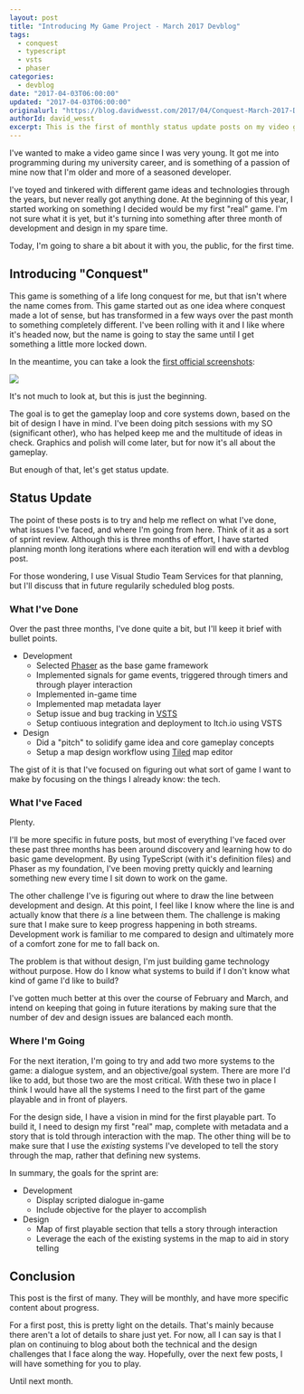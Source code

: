```yaml
---
layout: post
title: "Introducing My Game Project - March 2017 Devblog"
tags:
  - conquest
  - typescript
  - vsts
  - phaser
categories:
  - devblog
date: "2017-04-03T06:00:00"
updated: "2017-04-03T06:00:00"
originalurl: "https://blog.davidwesst.com/2017/04/Conquest-March-2017-Devblog/"
authorId: david_wesst
excerpt: This is the first of monthly status update posts on my video game project I call Conquest.
---
```


I've wanted to make a video game since I was very young. It got me into programming during my university career, and is something of a passion of mine now that I'm older and more of a seasoned developer.

I've toyed and tinkered with different game ideas and technologies through the years, but never really got anything done. At the beginning of this year, I started working on something I decided would be my first "real" game. I'm not sure what it is yet, but it's turning into something after three month of development and design in my spare time.

Today, I'm going to share a bit about it with you, the public, for the first time.

## Introducing "Conquest"
This game is something of a life long conquest for me, but that isn't where the name comes from. This game started out as one idea where conquest made a lot of sense, but has transformed in a few ways over the past month to something completely different. I've been rolling with it and I like where it's headed now, but the name is going to stay the same until I get something a little more locked down.

In the meantime, you can take a look the [first official screenshots](http://imgur.com/a/x7eGr):

![](http://i.imgur.com/dqEGoFf.png)

It's not much to look at, but this is just the beginning.

The goal is to get the gameplay loop and core systems down, based on the bit of design I have in mind. I've been doing pitch sessions with my SO (significant other), who has helped keep me and the multitude of ideas in check. Graphics and polish will come later, but for now it's all about the gameplay.

But enough of that, let's get status update.

## Status Update
The point of these posts is to try and help me reflect on what I've done, what issues I've faced, and where I'm going from here. Think of it as a sort of sprint review. Although this is three months of effort, I have started planning month long iterations where each iteration will end with a devblog post.

For those wondering, I use Visual Studio Team Services for that planning, but I'll discuss that in future regularily scheduled blog posts.

### What I've Done
Over the past three months, I've done quite a bit, but I'll keep it brief with bullet points.

+ Development
    + Selected [Phaser](http://phaser.io/) as the base game framework
    + Implemented signals for game events, triggered through timers and through player interaction
    + Implemented in-game time
    + Implemented map metadata layer
    + Setup issue and bug tracking in [VSTS](http://phaser.io/)
    + Setup contiuous integration and deployment to Itch.io using VSTS
+ Design
    + Did a "pitch" to solidify game idea and core gameplay concepts
    + Setup a map design workflow using [Tiled](http://www.mapeditor.org/) map editor

The gist of it is that I've focused on figuring out what sort of game I want to make by focusing on the things I already know: the tech.

### What I've Faced
Plenty.

I'll be more specific in future posts, but most of everything I've faced over these past three months has been around discovery and learning how to do basic game development. By using TypeScript (with it's definition files) and Phaser as my foundation, I've been moving pretty quickly and learning something new every time I sit down to work on the game. 

The other challenge I've is figuring out where to draw the line between development and design. At this point, I feel like I know where the line is and actually know that there _is_ a line between them. The challenge is making sure that I make sure to keep progress happening in both streams. Development work is familiar to me compared to design and ultimately more of a comfort zone for me to fall back on.

The problem is that without design, I'm just building game technology without purpose. How do I know what systems to build if I don't know what kind of game I'd like to build?

I've gotten much better at this over the course of February and March, and intend on keeping that going in future iterations by making sure that the number of dev and design issues are balanced each month.

### Where I'm Going
For the next iteration, I'm going to try and add two more systems to the game: a dialogue system, and an objective/goal system. There are more I'd like to add, but those two are the most critical. With these two in place I think I would have all the systems I need to the first part of the game playable and in front of players.

For the design side, I have a vision in mind for the first playable part. To build it, I need to design my first "real" map, complete with metadata and a story that is told through interaction with the map. The other thing  will be to make sure that I use the _existing_ systems I've developed to tell the story through the map, rather that defining new systems.

In summary, the goals for the sprint are:

+ Development
    + Display scripted dialogue in-game
    + Include objective for the player to accomplish
+ Design
    + Map of first playable section that tells a story through interaction
    + Leverage the each of the existing systems in the map to aid in story telling

## Conclusion
This post is the first of many. They will be monthly, and have more specific content about progress.

For a first post, this is pretty light on the details. That's mainly because there aren't a lot of details to share just yet. For now, all I can say is that I plan on continuing to blog about both the technical and the design challenges that I face along the way. Hopefully, over the next few posts, I will have something for you to play.

Until next month.
